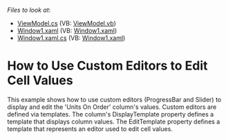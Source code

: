<!-- default file list -->
*Files to look at*:

* [ViewModel.cs](./CS/ViewModel.cs) (VB: [ViewModel.vb](./VB/ViewModel.vb))
* [Window1.xaml](./CS/Window1.xaml) (VB: [Window1.xaml](./VB/Window1.xaml))
* [Window1.xaml.cs](./CS/Window1.xaml.cs) (VB: [Window1.xaml](./VB/Window1.xaml))
<!-- default file list end -->
# How to Use Custom Editors to Edit Cell Values


<p>This example shows how to use custom editors (ProgressBar and Slider) to display and edit the 'Units On Order' column's values. Custom editors are defined via templates. The column's DisplayTemplate property defines a template that displays column values. The EditTemplate property defines a template that represents an editor used to edit cell values.</p>

<br/>


